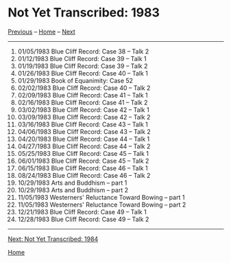 <a name="0"></a>
# Not Yet Transcribed: 1983

[Previous](unfinished-1982#0) – 
[Home](index#1983) – 
[Next](unfinished-1984#0)

---
1. 01/05/1983	Blue Cliff Record: Case 38 – Talk 2
1. 01/12/1983	Blue Cliff Record: Case 39 – Talk 1
1. 01/19/1983	Blue Cliff Record: Case 39 – Talk 2
1. 01/26/1983	Blue Cliff Record: Case 40 – Talk 1
1. 01/29/1983	Book of Equanimity: Case 52
1. 02/02/1983	Blue Cliff Record: Case 40 – Talk 2
1. 02/09/1983	Blue Cliff Record: Case 41 – Talk 1
1. 02/16/1983	Blue Cliff Record: Case 41 – Talk 2
1. 03/02/1983	Blue Cliff Record: Case 42 – Talk 1
1. 03/09/1983	Blue Cliff Record: Case 42 – Talk 2
1. 03/16/1983	Blue Cliff Record: Case 43 – Talk 1
1. 04/06/1983	Blue Cliff Record: Case 43 – Talk 2
1. 04/20/1983	Blue Cliff Record: Case 44 – Talk 1
1. 04/27/1983	Blue Cliff Record: Case 44 – Talk 2
1. 05/25/1983	Blue Cliff Record: Case 45 – Talk 1
1. 06/01/1983	Blue Cliff Record: Case 45 – Talk 2
1. 06/15/1983	Blue Cliff Record: Case 46 – Talk 1
1. 08/24/1983	Blue Cliff Record: Case 46 – Talk 2
1. 10/29/1983	Arts and Buddhism – part 1
1. 10/29/1983	Arts and Buddhism – part 2
1. 11/05/1983	Westerners' Reluctance Toward Bowing – part 1
1. 11/05/1983	Westerners' Reluctance Toward Bowing – part 2
1. 12/21/1983	Blue Cliff Record: Case 49 – Talk 1
1. 12/28/1983	Blue Cliff Record: Case 49 – Talk 2

---
[Next: Not Yet Transcribed: 1984](unfinished-1984#0)

[Home](index#1983)
